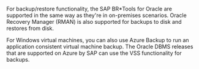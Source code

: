 For backup/restore functionality, the SAP BR\*Tools for Oracle are supported in the same way as they're in on-premises scenarios. Oracle Recovery Manager (RMAN) is also supported for backups to disk and restores from disk.

For Windows virtual machines, you can also use Azure Backup to run an application consistent virtual machine backup. The Oracle DBMS releases that are supported on Azure by SAP can use the VSS functionality for backups.
